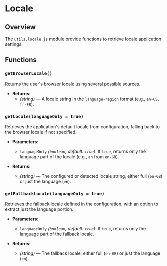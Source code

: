 # Locale

## Overview

The `utils.locale.js` module provide functions to retrieve locale application settings.

## Functions

### `getBrowserLocale()`

Returns the user's browser locale using several possible sources.

- **Returns:**  
  - *(string)* — A locale string in the `language-region` format (e.g., `en-US`, `fr-FR`).

### `getLocale(languageOnly = true)`

Retrieves the application's default locale from configuration, falling back to the browser locale if not specified.

- **Parameters:**
  - `languageOnly` *(`boolean`, default: `true`)*: If `true`, returns only the language part of the locale (e.g., `en` from `en-GB`).

- **Returns:**  
  - *(string)* — The configured or detected locale string, either full (`en-GB`) or just the language (`en`).

### `getFallbackLocale(languageOnly = true)`

Retrieves the fallback locale defined in the configuration, with an option to extract just the language portion.

- **Parameters:**
  - `languageOnly` *(`boolean`, default: `true`)*: If `true`, returns only the language part of the fallback locale.

- **Returns:**  
  - *(string)* — The fallback locale, either full (`en-GB`) or just the language (`en`).

